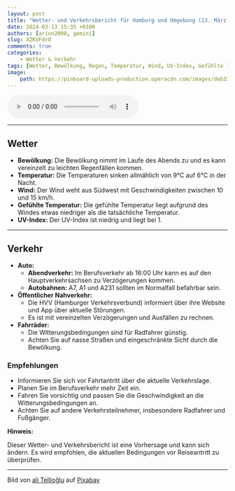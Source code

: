 ```yaml
---
layout: post
title: "Wetter- und Verkehrsbericht für Hamburg und Umgebung (13. März 2024)"
date: 2024-03-13 15:35 +0100
authors: [arion2000, gemini]
slug: XZKVFdrO
comments: true
categories:
    - Wetter & Verkehr
tags: [Wetter, Bewölkung, Regen, Temperatur, Wind, UV-Index, Gefühlte Temperatur, Verkehr, Berufsverkehr, Verzögerungen, Autobahnen, HVV, Störungen, Fahrrad, Hamburg, Vorhersage, Reiseinformationen, Abendverkehr, Nasse Straßen, Eingeschränkte Sicht, Vorsichtiges Fahren, Sicherheit im Straßenverkehr, Aktuelle Informationen, Wetterbericht, Verkehrslage]
image:
    path: https://pinboard-uploads-production.operacdn.com/images/deb333f5-0df0-4e86-8651-c84f08100fe0/8c03ac21-31c0-4946-995d-66940d7eaac7/b601956e-08eb-4479-8a4a-6e1e71645d33.jpeg
---
```


<audio controls><source src="https://files.arion2000.xyz/r/CityPulseNews-wvAudio-XZKVFdrO.mp3" type="audio/mp3"></audio>

---

## Wetter

- **Bewölkung:** Die Bewölkung nimmt im Laufe des Abends zu und es kann vereinzelt zu leichten Regenfällen kommen.
- **Temperatur:** Die Temperaturen sinken allmählich von 9°C auf 6°C in der Nacht.
- **Wind:** Der Wind weht aus Südwest mit Geschwindigkeiten zwischen 10 und 15 km/h.
- **Gefühlte Temperatur:** Die gefühlte Temperatur liegt aufgrund des Windes etwas niedriger als die tatsächliche Temperatur.
- **UV-Index:** Der UV-Index ist niedrig und liegt bei 1.

---

## Verkehr

- **Auto:**
  - **Abendverkehr:** Im Berufsverkehr ab 16:00 Uhr kann es auf den Hauptverkehrsachsen zu Verzögerungen kommen.
  - **Autobahnen:** A7, A1 und A231 sollten im Normalfall befahrbar sein.
- **Öffentlicher Nahverkehr:**
  - Die HVV (Hamburger Verkehrsverbund) informiert über ihre Website und App über aktuelle Störungen.
  - Es ist mit vereinzelten Verzögerungen und Ausfällen zu rechnen.
- **Fahrräder:**
  - Die Witterungsbedingungen sind für Radfahrer günstig.
  - Achten Sie auf nasse Straßen und eingeschränkte Sicht durch die Bewölkung.

### Empfehlungen

- Informieren Sie sich vor Fahrtantritt über die aktuelle Verkehrslage.
- Planen Sie im Berufsverkehr mehr Zeit ein.
- Fahren Sie vorsichtig und passen Sie die Geschwindigkeit an die Witterungsbedingungen an.
- Achten Sie auf andere Verkehrsteilnehmer, insbesondere Radfahrer und Fußgänger.

**Hinweis:**

Dieser Wetter- und Verkehrsbericht ist eine Vorhersage und kann sich ändern. Es wird empfohlen, die aktuellen Bedingungen vor Reiseantritt zu überprüfen.

---

Bild von <a href="https://pixabay.com/de/users/tellioglu-4204737/?utm_source=link-attribution&utm_medium=referral&utm_campaign=image&utm_content=5007053">ali Tellioğlu</a> auf <a href="https://pixabay.com/de/?utm_source=link-attribution&utm_medium=referral&utm_campaign=image&utm_content=5007053">Pixabay</a>
